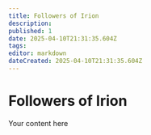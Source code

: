 ```yaml
---
title: Followers of Irion
description: 
published: 1
date: 2025-04-10T21:31:35.604Z
tags: 
editor: markdown
dateCreated: 2025-04-10T21:31:35.604Z
---
```


# Followers of Irion
Your content here